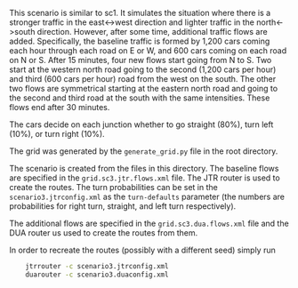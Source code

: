 This scenario is similar to sc1. It simulates the situation where there is a 
stronger traffic in the east<->west direction and lighter traffic in the 
north<->south direction. However, after some time, additional traffic flows are
added. Specifically, the baseline traffic is formed by 1,200 cars coming each 
hour through each road on E or W, and 600 cars coming on each road on N or S.
After 15 minutes, four new flows start going from N to S. Two start at the
western north road going to the second (1,200 cars per hour) and third (600 cars
per hour) road from the west on the south. The other two flows are symmetrical
starting at the eastern north road and going to the second and third road at
the south with the same intensities. These flows end after 30 minutes.

The cars decide on each junction whether to go straight (80%), turn left (10%),
 or turn right (10%).  

The grid was generated by the `generate_grid.py` file in the root directory. 

The scenario is created from the files in this directory. The baseline flows
are specified in the `grid.sc3.jtr.flows.xml` file. The JTR router is used to 
create the routes. The turn probabilities can be set in the 
`scenario3.jtrconfig.xml` as the `turn-defaults` parameter (the numbers are 
probabilities for right turn, straight, and left turn respectively).

The additional flows are specified in the `grid.sc3.dua.flows.xml` file and the
DUA router us used to create the routes from them.

In order to recreate the routes (possibly with a different seed) simply run

````bash
    jtrrouter -c scenario3.jtrconfig.xml
    duarouter -c scenario3.duaconfig.xml 
````